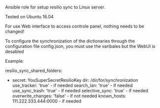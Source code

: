 Ansible role for setup resilio sync to Linux server.

Tested on Ubuntu 16.04

For use Web interface to access controle panel, nothing needs to be changed!

To configure the synchronization of the dictionaries through the configuration file config.json, you must use the varibales
but the WebUI is desabled

Example:

resilio_sync_shared_folders:
 - secret: YouSuperSecretResilioKey
   dir: /dir/for/synchronization
   use_tracker: 'true' - if needed
   search_lan: 'true' - if needed
   use_sync_trash: 'true' - if needed
   selective_sync: 'true' - if needed
   overwrite_changes: 'false' - if not needed
   known_hosts: 111.222.333.444:0000 - if needed
